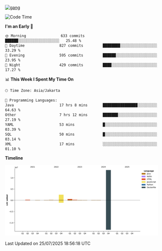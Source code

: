 <!-- [<img src='https://dev.karakun.com/assets/posts/2018-09-16-jc-java-article/3duke_suspects.jpg' alt='java'>](https://github.com/yeahbutstill) -->
[<img src='https://asset-2.tstatic.net/tribunnewswiki/foto/bank/images/Mozart.jpg' alt='gang'>](https://github.com/yeahbutstill)

<!--START_SECTION:waka-->
![Code Time](http://img.shields.io/badge/Code%20Time-3%2C494%20hrs%2014%20mins-blue)

**I'm an Early 🐤** 

```text
🌞 Morning                633 commits         ██████░░░░░░░░░░░░░░░░░░░   25.48 % 
🌆 Daytime                827 commits         ████████░░░░░░░░░░░░░░░░░   33.29 % 
🌃 Evening                595 commits         ██████░░░░░░░░░░░░░░░░░░░   23.95 % 
🌙 Night                  429 commits         ████░░░░░░░░░░░░░░░░░░░░░   17.27 % 
```


📊 **This Week I Spent My Time On** 

```text
🕑︎ Time Zone: Asia/Jakarta

💬 Programming Languages: 
Java                     17 hrs 8 mins       ████████████████░░░░░░░░░   64.63 % 
Other                    7 hrs 12 mins       ███████░░░░░░░░░░░░░░░░░░   27.19 % 
YAML                     53 mins             █░░░░░░░░░░░░░░░░░░░░░░░░   03.39 % 
SQL                      50 mins             █░░░░░░░░░░░░░░░░░░░░░░░░   03.14 % 
XML                      17 mins             ░░░░░░░░░░░░░░░░░░░░░░░░░   01.10 % 
```

**Timeline**

![Lines of Code chart](https://raw.githubusercontent.com/yeahbutstill/yeahbutstill/main/assets/bar_graph.png)


 Last Updated on 25/07/2025 18:56:18 UTC
<!--END_SECTION:waka-->
